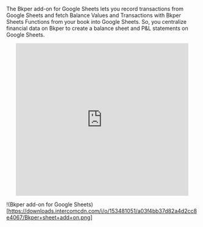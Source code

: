The Bkper add-on for Google Sheets lets you record transactions from Google Sheets and fetch Balance Values and Transactions with Bkper Sheets Functions from your book into Google Sheets. So, you centralize financial data on Bkper to create a balance sheet and P&L statements on Google Sheets.

<center><iframe width="90%" height="400" src="https://www.youtube.com/embed/O0EMIwTStqA?rel=0&amp;showinfo=0" frameborder="0" allowfullscreen></iframe></center>

!(Bkper add-on for Google Sheets)[https://downloads.intercomcdn.com/i/o/153481051/a03f4bb37d82a4d2cc8e4067/Bkper+sheet+add+on.png]
